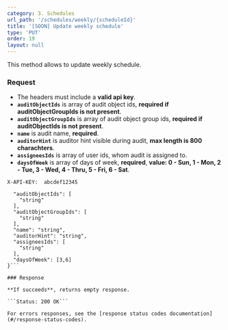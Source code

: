 ```yaml
---
category: 3. Schedules
url_path: '/schedules/weekly/{scheduleId}'
title: '[SOON] Update weekly schedule'
type: 'PUT'
order: 19
layout: null
---
```


This method allows to update weekly schedule.

### Request
* The headers must include a **valid api key**.
* **`auditObjectIds`** is array of audit object ids, **required if auditObjectGroupIds is not present**.
* **`auditObjectGroupIds`** is array of audit object group ids, **required if auditObjectIds is not present**.
* **`name`** is audit name, **required**.
* **`auditorHint`** is auditor hint visible during audit, **max length is 800 charachters**.
* **`assigneesIds`** is array of user ids, whom audit is assigned to.
* **`daysOfWeek`** is array of days of week, **required**, **value: 0 - Sun, 1 - Mon, 2 - Tue, 3 - Wed, 4 - Thru, 5 - Fri, 6 - Sat**.


```X-API-KEY:  abcdef12345```
```{
  "auditObjectIds": [
    "string"
  ],
  "auditObjectGroupIds": [
    "string"
  ],
  "name": "string",
  "auditorHint": "string",
  "assigneesIds": [
    "string"
  ],
  "daysOfWeek": [3,6]
}```

### Response

**If succeeds**, returns empty response.

```Status: 200 OK```

For errors responses, see the [response status codes documentation](#/response-status-codes).
